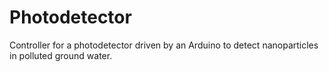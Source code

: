 # Photodetector
Controller for a photodetector driven by an Arduino to detect nanoparticles in polluted ground water.
